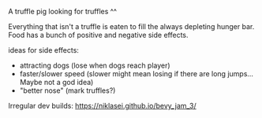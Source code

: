 A truffle pig looking for truffles ^^

Everything that isn't a truffle is eaten to fill the always depleting hunger bar. Food has a bunch of positive and negative side effects.

ideas for side effects:
- attracting dogs (lose when dogs reach player)
- faster/slower speed (slower might mean losing if there are long jumps... Maybe not a god idea)
- "better nose" (mark truffles?)

Irregular dev builds: https://niklasei.github.io/bevy_jam_3/
